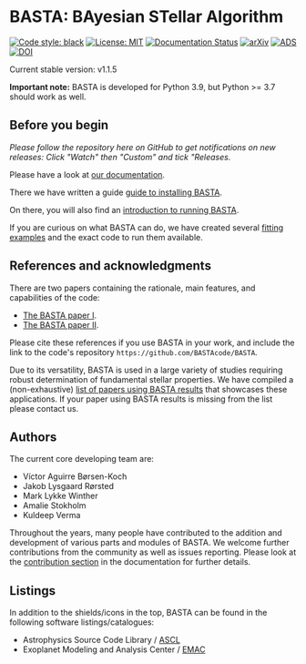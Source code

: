 # BASTA: BAyesian STellar Algorithm

[![Code style: black](https://img.shields.io/badge/code%20style-black-000000.svg)](https://github.com/psf/black)
[![License: MIT](https://img.shields.io/badge/license-MIT-yellow.svg)](https://opensource.org/licenses/MIT)
[![Documentation Status](https://readthedocs.org/projects/basta/badge/?version=latest)](https://basta.readthedocs.io/en/latest/?badge=latest)
[![arXiv](https://img.shields.io/badge/arXiv-2109.14622-b31b1b.svg)](https://arxiv.org/abs/2109.14622)
[![ADS](https://img.shields.io/badge/ads-2022MNRAS.509.4344A-blue.svg)](https://ui.adsabs.harvard.edu/abs/2022MNRAS.509.4344A/abstract)
[![DOI](https://img.shields.io/badge/doi-10.1093/mnras/stab2911-orange.svg)](https://doi.org/10.1093/mnras/stab2911)

Current stable version: v1.1.5

**Important note:** BASTA is developed for Python 3.9, but Python >= 3.7 should work as well.


## Before you begin

*Please follow the repository here on GitHub to get notifications on new
releases: Click "Watch" then "Custom" and tick "Releases.*

Please have a look at [our documentation](https://basta.readthedocs.io/en/latest/index.html#).

There we have written a guide [guide to installing
BASTA](https://basta.readthedocs.io/en/latest/install.html).

On there, you will also find an [introduction to running
BASTA](https://basta.readthedocs.io/en/latest/running.html).

If you are curious on what BASTA can do, we have created several [fitting
examples](https://basta.readthedocs.io/en/latest/examples.html) and the exact
code to run them available.


## References and acknowledgments

There are two papers containing the rationale, main features, and capabilities
of the code:

* [The BASTA paper I](https://ui.adsabs.harvard.edu/abs/2015MNRAS.452.2127S/abstract).
* [The BASTA paper II](https://ui.adsabs.harvard.edu/abs/2022MNRAS.509.4344A/abstract).

Please cite these references if you use BASTA in your work, and include the link
to the code's repository `https://github.com/BASTAcode/BASTA`.

Due to its versatility, BASTA is used in a large variety of studies requiring
robust determination of fundamental stellar properties. We have compiled a
(non-exhaustive) [list of papers using BASTA
results](https://ui.adsabs.harvard.edu/public-libraries/x2tCt52HR_yqG-oaUabo_A)
that showcases these applications. If your paper using BASTA results is missing
from the list please contact us.


## Authors

The current core developing team are:

* Víctor Aguirre Børsen-Koch
* Jakob Lysgaard Rørsted
* Mark Lykke Winther
* Amalie Stokholm
* Kuldeep Verma

Throughout the years, many people have contributed to the addition and
development of various parts and modules of BASTA. We welcome further
contributions from the community as well as issues reporting. Please look at the
[contribution section](https://basta.readthedocs.io/en/latest/contributing.html)
in the documentation for further details.


## Listings

In addition to the shields/icons in the top, BASTA can be found in the following
software listings/catalogues:

* Astrophysics Source Code Library / [ASCL](https://ascl.net/2110.010)
* Exoplanet Modeling and Analysis Center / [EMAC](https://emac.gsfc.nasa.gov#bbcded4b-27d8-49f5-be4d-76e1fec748eb)
